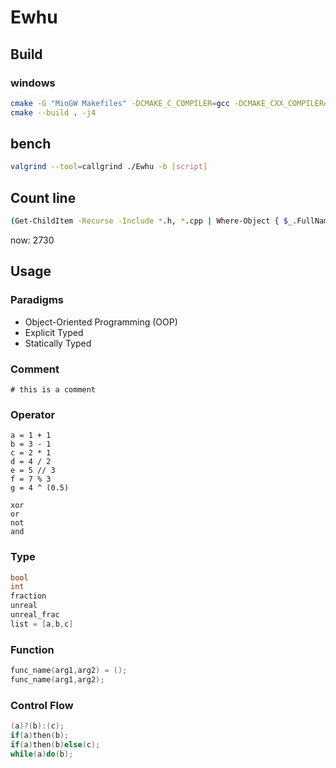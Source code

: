 # Ewhu
## Build
### windows
```bash
cmake -G "MinGW Makefiles" -DCMAKE_C_COMPILER=gcc -DCMAKE_CXX_COMPILER=g++ ..
cmake --build . -j4
```
## bench

```bash
valgrind --tool=callgrind ./Ewhu -b [script]
```
## Count line
```bash
(Get-ChildItem -Recurse -Include *.h, *.cpp | Where-Object { $_.FullName -notmatch '\\(rapidjson|build)\\' } | Get-Content | Measure-Object -Line).Lines
```
now: 2730
## Usage
### Paradigms

* Object-Oriented Programming (OOP) 
* Explicit Typed
* Statically Typed

### Comment
```
# this is a comment
```

### Operator
```
a = 1 + 1
b = 3 - 1
c = 2 * 1
d = 4 / 2
e = 5 // 3
f = 7 % 3
g = 4 ^ (0.5)

xor
or
not
and
```


### Type
```cpp
bool
int
fraction
unreal
unreal_frac
list = [a,b,c]
```

### Function
```cpp
func_name(arg1,arg2) = ();
func_name(arg1,arg2);
```

### Control Flow
```cpp
(a)?(b):(c);
if(a)then(b);
if(a)then(b)else(c);
while(a)do(b);
```
